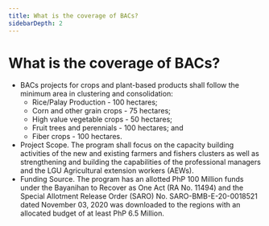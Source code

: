 ```yaml
---
title: What is the coverage of BACs?
sidebarDepth: 2
---
```


# What is the coverage of BACs?


 - BACs projects for crops and plant-based products shall follow the minimum area in clustering and consolidation:
   - Rice/Palay Production - 100 hectares;
   - Corn and other grain crops - 75 hectares;
   - High value vegetable crops - 50 hectares;
   - Fruit trees and perennials - 100 hectares; and
   - Fiber crops - 100 hectares.
 - Project Scope. The program shall focus on the capacity building activities of the new and existing farmers and fishers clusters as well as strengthening and building the capabilities of the professional managers and the LGU Agricultural extension workers (AEWs).
 - Funding Source. The program has an allotted PhP 100 Million funds under the Bayanihan to Recover as One Act (RA No. 11494) and the Special Allotment Release Order (SARO) No. SARO-BMB-E-20-0018521 dated November 03, 2020 was downloaded to the regions with an allocated budget of at least PhP 6.5 Million.
